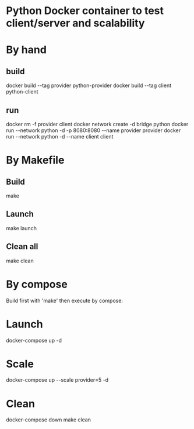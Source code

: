 # Python Docker container to test client/server and scalability

# By hand

## build
docker build --tag provider python-provider
docker build --tag client python-client

## run
docker rm -f provider client
docker network create -d bridge python
docker run --network python -d -p 8080:8080 --name provider provider
docker run --network python -d --name client client

# By Makefile

## Build
make

## Launch
make launch

## Clean all
make clean

# By compose

Build first with 'make' then execute by compose:

# Launch
docker-compose up -d

# Scale
docker-compose up --scale provider=5 -d

# Clean
docker-compose down
make clean